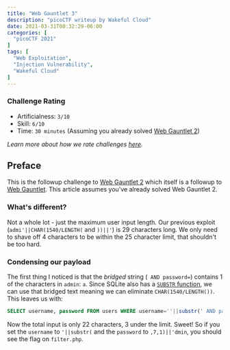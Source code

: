```yaml
---
title: "Web Gauntlet 3"
description: "picoCTF writeup by Wakeful Cloud"
date: 2021-03-31T00:32:29-06:00
categories: [
  "picoCTF 2021"
]
tags: [
  "Web Exploitation",
  "Injection Vulnerability",
  "Wakeful Cloud"
]
---
```


### Challenge Rating
* Artificialness: `3/10`
* Skill: `6/10`
* Time: `30 minutes` (Assuming you already solved [Web Gauntlet 2](/post/web-gauntlet-2))

*Learn more about how we rate challenges [here](/post/rating).*

## Preface
This is the followup challenge to [Web Gauntlet 2](/post/web-gauntlet-2) which
itself is a followup to [Web Gauntlet](https://play.picoctf.org/practice/challenge/88). This article assumes you've already solved Web Gauntlet 2.

### What's different?
Not a whole lot - just the maximum user input length. Our previous exploit 
(`admi'||CHAR(1540/LENGTH(` and `))||'`) is 29 characters long. We only need to
shave off 4 characters to be within the 25 character limit, that shouldn't be
too hard.

### Condensing our payload
The first thing I noticed is that the *bridged* string (` AND password=`) contains 1 of the characters in `admin`: `a`. Since SQLite also has a
[`SUBSTR` function](https://www.w3resource.com/sqlite/core-functions-substr.php),
we can use that bridged text meaning we can eliminate `CHAR(1540/LENGTH())`.
This leaves us with:
```sql
SELECT username, password FROM users WHERE username=''||substr(' AND password=',7,1)||'dmin';
```
Now the total input is only 22 characters, 3 under the limit. Sweet! So if you 
set the `username` to `'||substr(` and the `password` to `,7,1)||'dmin`,
you should see the flag on `filter.php`.